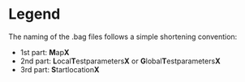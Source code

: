 # Legend
The naming of the .bag files follows a simple shortening convention:
* 1st part: **M**ap**X**
* 2nd part: **L**ocal**T**estparameters**X** or **G**lobal**T**estparameters**X**
* 3rd part: **S**tartlocation**X**